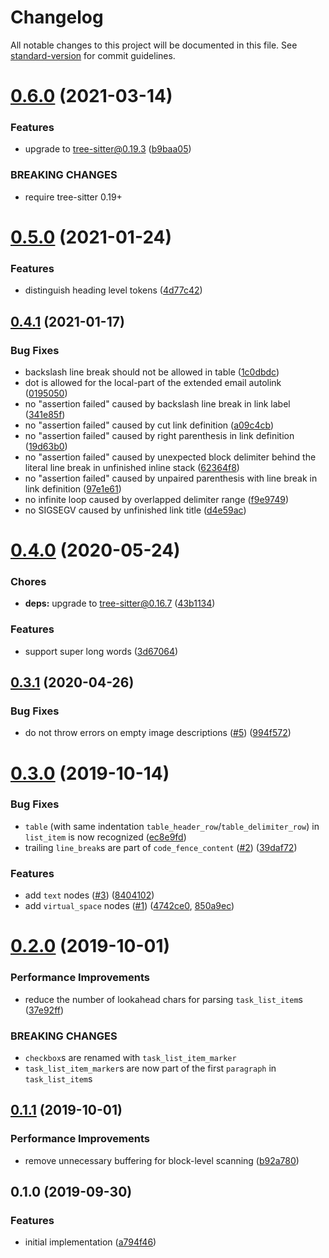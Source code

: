 # Changelog

All notable changes to this project will be documented in this file. See [standard-version](https://github.com/conventional-changelog/standard-version) for commit guidelines.

# [0.6.0](https://github.com/ikatyang/tree-sitter-markdown/compare/v0.5.0...v0.6.0) (2021-03-14)


### Features

* upgrade to tree-sitter@0.19.3 ([b9baa05](https://github.com/ikatyang/tree-sitter-markdown/commit/b9baa05))


### BREAKING CHANGES

* require tree-sitter 0.19+



# [0.5.0](https://github.com/ikatyang/tree-sitter-markdown/compare/v0.4.1...v0.5.0) (2021-01-24)


### Features

* distinguish heading level tokens ([4d77c42](https://github.com/ikatyang/tree-sitter-markdown/commit/4d77c42))



## [0.4.1](https://github.com/ikatyang/tree-sitter-markdown/compare/v0.4.0...v0.4.1) (2021-01-17)


### Bug Fixes

* backslash line break should not be allowed in table ([1c0dbdc](https://github.com/ikatyang/tree-sitter-markdown/commit/1c0dbdc))
* dot is allowed for the local-part of the extended email autolink ([0195050](https://github.com/ikatyang/tree-sitter-markdown/commit/0195050))
* no "assertion failed" caused by backslash line break in link label ([341e85f](https://github.com/ikatyang/tree-sitter-markdown/commit/341e85f))
* no "assertion failed" caused by cut link definition ([a09c4cb](https://github.com/ikatyang/tree-sitter-markdown/commit/a09c4cb))
* no "assertion failed" caused by right parenthesis in link definition ([19d63b0](https://github.com/ikatyang/tree-sitter-markdown/commit/19d63b0))
* no "assertion failed" caused by unexpected block delimiter behind the literal line break in unfinished inline stack ([62364f8](https://github.com/ikatyang/tree-sitter-markdown/commit/62364f8))
* no "assertion failed" caused by unpaired parenthesis with line break in link definition ([97e1e61](https://github.com/ikatyang/tree-sitter-markdown/commit/97e1e61))
* no infinite loop caused by overlapped delimiter range ([f9e9749](https://github.com/ikatyang/tree-sitter-markdown/commit/f9e9749))
* no SIGSEGV caused by unfinished link title ([d4e59ac](https://github.com/ikatyang/tree-sitter-markdown/commit/d4e59ac))



# [0.4.0](https://github.com/ikatyang/tree-sitter-markdown/compare/v0.3.1...v0.4.0) (2020-05-24)


### Chores

* **deps:** upgrade to tree-sitter@0.16.7 ([43b1134](https://github.com/ikatyang/tree-sitter-markdown/commit/43b1134e9571331a5b28b527ea5aec06991f38e2))


### Features

* support super long words ([3d67064](https://github.com/ikatyang/tree-sitter-markdown/commit/3d67064f2d98e1ffac9cf9a675634453404785e9))



## [0.3.1](https://github.com/ikatyang/tree-sitter-markdown/compare/v0.3.0...v0.3.1) (2020-04-26)


### Bug Fixes

* do not throw errors on empty image descriptions ([#5](https://github.com/ikatyang/tree-sitter-markdown/issues/5)) ([994f572](https://github.com/ikatyang/tree-sitter-markdown/commit/994f572))



# [0.3.0](https://github.com/ikatyang/tree-sitter-markdown/compare/v0.2.0...v0.3.0) (2019-10-14)


### Bug Fixes

* `table` (with same indentation `table_header_row`/`table_delimiter_row`) in `list_item` is now recognized ([ec8e9fd](https://github.com/ikatyang/tree-sitter-markdown/commit/ec8e9fd))
* trailing `line_break`s are part of `code_fence_content` ([#2](https://github.com/ikatyang/tree-sitter-markdown/issues/2)) ([39daf72](https://github.com/ikatyang/tree-sitter-markdown/commit/39daf72))


### Features

* add `text` nodes ([#3](https://github.com/ikatyang/tree-sitter-markdown/issues/3)) ([8404102](https://github.com/ikatyang/tree-sitter-markdown/commit/8404102))
* add `virtual_space` nodes ([#1](https://github.com/ikatyang/tree-sitter-markdown/issues/1)) ([4742ce0](https://github.com/ikatyang/tree-sitter-markdown/commit/4742ce0), [850a9ec](https://github.com/ikatyang/tree-sitter-markdown/commit/850a9ec))



# [0.2.0](https://github.com/ikatyang/tree-sitter-markdown/compare/v0.1.1...v0.2.0) (2019-10-01)


### Performance Improvements

* reduce the number of lookahead chars for parsing `task_list_item`s ([37e92ff](https://github.com/ikatyang/tree-sitter-markdown/commit/37e92ff))


### BREAKING CHANGES

* `checkbox`s are renamed with `task_list_item_marker`
* `task_list_item_marker`s are now part of the first `paragraph` in `task_list_item`s



## [0.1.1](https://github.com/ikatyang/tree-sitter-markdown/compare/v0.1.0...v0.1.1) (2019-10-01)


### Performance Improvements

* remove unnecessary buffering for block-level scanning ([b92a780](https://github.com/ikatyang/tree-sitter-markdown/commit/b92a780))



## 0.1.0 (2019-09-30)


### Features

* initial implementation ([a794f46](https://github.com/ikatyang/tree-sitter-markdown/commit/a794f46))
